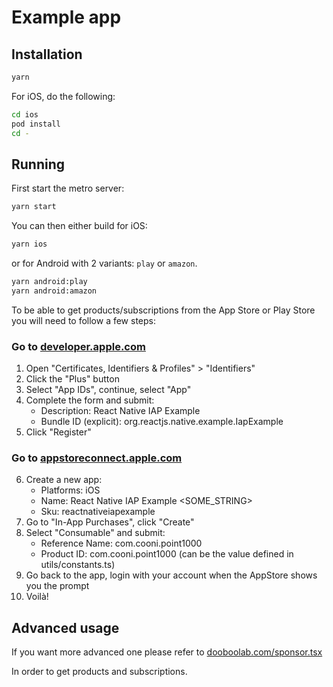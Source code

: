 # Example app

## Installation

```sh
yarn
```

For iOS, do the following:

```sh
cd ios
pod install
cd -
```

## Running

First start the metro server:

```sh
yarn start
```

You can then either build for iOS:

```sh
yarn ios
```

or for Android with 2 variants: `play` or `amazon`.

```sh
yarn android:play
yarn android:amazon
```

To be able to get products/subscriptions from the App Store or Play Store you will need to follow a few steps:

### Go to [developer.apple.com](https://developer.apple.com)

1. Open "Certificates, Identifiers & Profiles" > "Identifiers"
2. Click the "Plus" button
3. Select "App IDs", continue, select "App"
4. Complete the form and submit:
   - Description: React Native IAP Example
   - Bundle ID (explicit): org.reactjs.native.example.IapExample
5. Click "Register"

### Go to [appstoreconnect.apple.com](https://appstoreconnect.apple.com/)

6. Create a new app:
   - Platforms: iOS
   - Name: React Native IAP Example <SOME_STRING>
   - Sku: reactnativeiapexample
7. Go to "In-App Purchases", click "Create"
8. Select "Consumable" and submit:
   - Reference Name: com.cooni.point1000
   - Product ID: com.cooni.point1000 (can be the value defined in utils/constants.ts)
9. Go back to the app, login with your account when the AppStore shows you the prompt
10. Voilà!

## Advanced usage

If you want more advanced one please refer to [dooboolab.com/sponsor.tsx](https://github.com/hyochan/dooboolab.com/blob/main/src/components/pages/Sponsor.tsx)

In order to get products and subscriptions.
